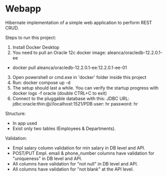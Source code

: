 # Webapp
Hibernate implementation of a simple web application to perform REST CRUD.

Steps to run this project:
1. Install Docker Desktop
2. You need to pull an Oracle 12c docker image: aleanca/oracledb-12.2.0.1-ee
- docker pull aleanca/oracledb-12.2.0.1-ee:12.2.0.1-ee-01
3. Open powershell or cmd.exe in 'docker' folder inside this project
4. Run: docker compose up -d
5. The setup should last a while. You can verify the startup progress with docker logs -f oracle (double CTRL+C to exit)
6. Connect to the pluggable database with this:
   JDBC URL: jdbc:oracle:thin:@//localhost:1521/PDB
   user: hr
   password: hr



Structure:
- In app used <Layered architecture>
- Exist only two tables (Employees & Departments).

Validation:
- Empl salary column validation for min salary in DB level and API.
- POST/PUT Empl. email & phone_number columns have validation for "uniqueness" in DB level and API.
- All columns have validation for "not null" in DB level and API.
- All columns have validation for "not blank" at the API level.